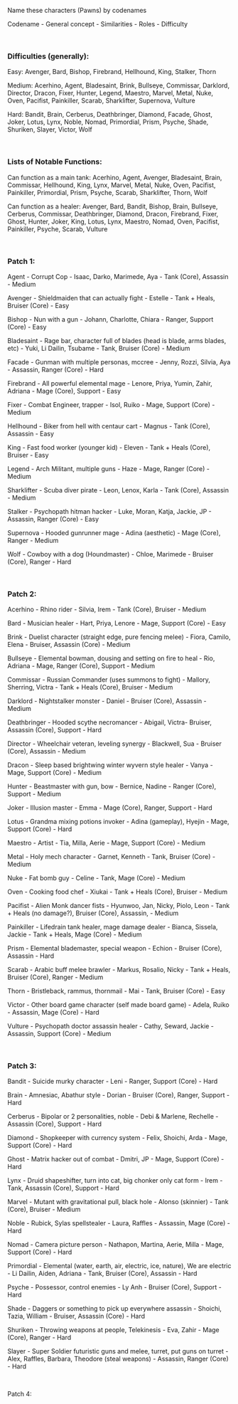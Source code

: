 Name these characters (Pawns) by codenames

Codename - General concept - Similarities - Roles - Difficulty

<br>

### **Difficulties (generally):**

Easy: Avenger, Bard, Bishop, Firebrand, Hellhound, King, Stalker, Thorn

Medium: Acerhino, Agent, Bladesaint, Brink, Bullseye, Commissar, Darklord, Director, Dracon, Fixer, Hunter, Legend, Maestro, Marvel, Metal, Nuke, Oven, Pacifist, Painkiller, Scarab, Sharklifter, Supernova, Vulture

Hard: Bandit, Brain, Cerberus, Deathbringer, Diamond, Facade, Ghost, Joker, Lotus, Lynx,  Noble, Nomad, Primordial, Prism, Psyche, Shade, Shuriken, Slayer, Victor, Wolf

<br>

### **Lists of Notable Functions:**

Can function as a main tank: Acerhino, Agent, Avenger, Bladesaint, Brain, Commissar, Hellhound, King, Lynx, Marvel, Metal, Nuke, Oven, Pacifist, Painkiller, Primordial, Prism, Psyche, Scarab, Sharklifter, Thorn, Wolf

Can function as a healer: Avenger, Bard, Bandit, Bishop, Brain, Bullseye, Cerberus, Commissar, Deathbringer, Diamond, Dracon, Firebrand, Fixer, Ghost, Hunter, Joker, King, Lotus, Lynx, Maestro, Nomad, Oven, Pacifist, Painkiller, Psyche, Scarab, Vulture

<br>

### Patch 1:

Agent - Corrupt Cop - Isaac, Darko, Marimede, Aya - Tank (Core), Assassin - Medium

Avenger - Shieldmaiden that can actually fight - Estelle - Tank + Heals, Bruiser (Core) - Easy

Bishop - Nun with a gun - Johann, Charlotte, Chiara - Ranger, Support (Core) - Easy

Bladesaint - Rage bar, character full of blades (head is blade, arms blades, etc) - Yuki, Li Dailin, Tsubame - Tank, Bruiser (Core) - Medium

Facade - Gunman with multiple personas, mccree - Jenny, Rozzi, Silvia, Aya - Assassin, Ranger (Core) - Hard

Firebrand - All powerful elemental mage - Lenore, Priya, Yumin, Zahir, Adriana - Mage (Core), Support - Easy

Fixer - Combat Engineer, trapper - Isol, Ruiko - Mage, Support (Core) - Medium

Hellhound - Biker from hell with centaur cart - Magnus - Tank (Core), Assassin - Easy

King - Fast food worker (younger kid) - Eleven - Tank + Heals (Core), Bruiser - Easy

Legend - Arch Militant, multiple guns - Haze - Mage, Ranger (Core) - Medium

Sharklifter - Scuba diver pirate - Leon, Lenox, Karla - Tank (Core), Assassin - Medium

Stalker - Psychopath hitman hacker - Luke, Moran, Katja, Jackie, JP - Assassin, Ranger (Core) - Easy

Supernova - Hooded gunrunner mage - Adina (aesthetic) - Mage (Core), Ranger - Medium

Wolf - Cowboy with a dog (Houndmaster) - Chloe, Marimede - Bruiser (Core), Ranger - Hard

<br>

### Patch 2:

Acerhino - Rhino rider - Silvia, Irem - Tank (Core), Bruiser - Medium

Bard - Musician healer - Hart, Priya, Lenore - Mage, Support (Core) - Easy

Brink - Duelist character (straight edge, pure fencing melee) - Fiora, Camilo, Elena - Bruiser, Assassin (Core) - Medium

Bullseye - Elemental bowman, dousing and setting on fire to heal - Rio, Adriana - Mage, Ranger (Core), Support - Medium

Commissar - Russian Commander (uses summons to fight) - Mallory, Sherring, Victra - Tank + Heals (Core), Bruiser - Medium

Darklord - Nightstalker monster - Daniel - Bruiser (Core), Assassin - Medium

Deathbringer - Hooded scythe necromancer - Abigail, Victra- Bruiser, Assassin (Core), Support - Hard

Director - Wheelchair veteran, leveling synergy - Blackwell, Sua - Bruiser (Core), Assassin - Medium

Dracon - Sleep based brightwing winter wyvern style healer - Vanya - Mage, Support (Core) - Medium

Hunter - Beastmaster with gun, bow - Bernice, Nadine - Ranger (Core), Support - Medium

Joker - Illusion master - Emma - Mage (Core), Ranger, Support - Hard

Lotus - Grandma mixing potions invoker - Adina (gameplay), Hyejin - Mage, Support (Core) - Hard

Maestro - Artist - Tia, Milla, Aerie - Mage, Support (Core) - Medium

Metal - Holy mech character - Garnet, Kenneth - Tank, Bruiser (Core) - Medium

Nuke - Fat bomb guy - Celine - Tank, Mage (Core) - Medium

Oven - Cooking food chef - Xiukai - Tank + Heals (Core), Bruiser - Medium

Pacifist - Alien Monk dancer fists - Hyunwoo, Jan, Nicky, Piolo, Leon - Tank + Heals (no damage?), Bruiser (Core), Assassin, - Medium

Painkiller - Lifedrain tank healer, mage damage dealer - Bianca, Sissela, Jackie - Tank + Heals, Mage (Core) - Medium

Prism - Elemental blademaster, special weapon - Echion - Bruiser (Core), Assassin - Hard

Scarab - Arabic buff melee brawler - Markus, Rosalio, Nicky - Tank + Heals, Bruiser (Core), Ranger - Medium

Thorn - Bristleback, rammus, thornmail - Mai - Tank, Bruiser (Core) - Easy

Victor - Other board game character (self made board game) - Adela, Ruiko - Assassin, Mage (Core) - Hard

Vulture - Psychopath doctor assassin healer - Cathy, Seward, Jackie - Assassin, Support (Core) - Medium

<br>

### Patch 3:

Bandit - Suicide murky character - Leni - Ranger, Support (Core) - Hard

Brain - Amnesiac, Abathur style - Dorian - Bruiser (Core), Ranger, Support - Hard

Cerberus - Bipolar or 2 personalities, noble - Debi & Marlene, Rechelle - Assassin (Core), Support - Hard

Diamond - Shopkeeper with currency system - Felix, Shoichi, Arda - Mage, Support (Core) - Hard

Ghost - Matrix hacker out of combat - Dmitri, JP - Mage, Support (Core) - Hard

Lynx - Druid shapeshifter, turn into cat, big chonker only cat form - Irem - Tank, Assassin (Core), Support - Hard

Marvel - Mutant with gravitational pull, black hole - Alonso (skinnier) - Tank (Core), Bruiser - Medium

Noble - Rubick, Sylas spellstealer - Laura, Raffles - Assassin, Mage (Core) - Hard

Nomad - Camera picture person - Nathapon, Martina, Aerie, Milla - Mage, Support (Core) - Hard

Primordial - Elemental (water, earth, air, electric, ice, nature), We are electric - Li Dailin, Aiden, Adriana - Tank, Bruiser (Core), Assassin - Hard

Psyche - Possessor, control enemies - Ly Anh - Bruiser (Core), Support - Hard

Shade - Daggers or something to pick up everywhere assassin - Shoichi, Tazia, William - Bruiser, Assassin (Core) - Hard

Shuriken - Throwing weapons at people, Telekinesis - Eva, Zahir - Mage (Core), Ranger - Hard

Slayer - Super Soldier futuristic guns and melee, turret, put guns on turret - Alex, Raffles, Barbara, Theodore (steal weapons) - Assassin, Ranger (Core) - Hard

<br>

Patch 4:

<br>